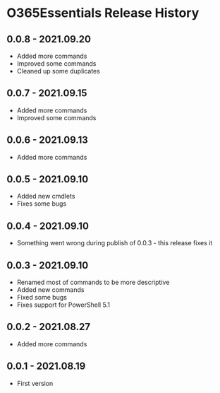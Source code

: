 ﻿# O365Essentials Release History

## 0.0.8 - 2021.09.20
  - Added more commands
  - Improved some commands
  - Cleaned up some duplicates
## 0.0.7 - 2021.09.15
  - Added more commands
  - Improved some commands
## 0.0.6 - 2021.09.13
  - Added more commands
## 0.0.5 - 2021.09.10
  - Added new cmdlets
  - Fixes some bugs
## 0.0.4 - 2021.09.10
  - Something went wrong during publish of 0.0.3 - this release fixes it
## 0.0.3 - 2021.09.10
  - Renamed most of commands to be more descriptive
  - Added new commands
  - Fixed some bugs
  - Fixes support for PowerShell 5.1
## 0.0.2 - 2021.08.27
  - Added more commands
## 0.0.1 - 2021.08.19
  - First version